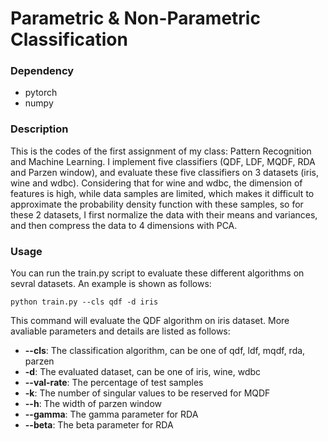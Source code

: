# Parametric & Non-Parametric Classification

### Dependency

* pytorch
* numpy

### Description

This is the codes of the first assignment of my class: Pattern Recognition and Machine Learning. 
I implement five classifiers (QDF, LDF, MQDF, RDA and Parzen window), and evaluate 
these five classifiers on 3 datasets (iris, wine and wdbc). Considering that for 
wine and wdbc, the dimension of features is high, while data samples are limited, which
makes it difficult to approximate the probability density function with these samples, 
so for these 2 datasets, I first normalize the data with their means and variances,
and then compress the data to 4 dimensions with PCA.

### Usage

You can run the train.py script to evaluate these different algorithms on sevral 
datasets. An example is shown as follows:
```shell
python train.py --cls qdf -d iris
``` 
This command will evaluate the QDF algorithm on iris dataset. More avaliable parameters 
and details are listed as follows:
* **--cls**: The classification algorithm, can be one of qdf, ldf, mqdf, rda, parzen
* **-d**: The evaluated dataset, can be one of iris, wine, wdbc
* **--val-rate**: The percentage of test samples
* **-k**: The number of singular values to be reserved for MQDF
* **--h**: The width of parzen window
* **--gamma**: The gamma parameter for RDA
* **--beta**: The beta parameter for RDA 
